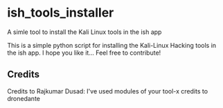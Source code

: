 # ish_tools_installer
A simle tool to install the Kali Linux tools in the ish app

This is a simple python script for installing the Kali-Linux Hacking tools in the ish app.
I hope you like it...
Feel free to contribute!

## Credits

Credits to Rajkumar Dusad: I've used modules of your tool-x
credits to dronedante 
